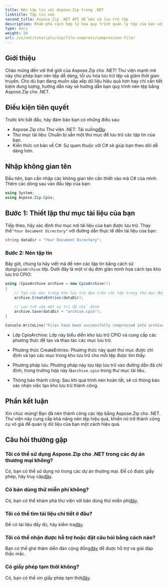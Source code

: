 ```yaml
---
title: Nén tập tin với Aspose.Zip trong .NET
linktitle: Tập tin nén
second_title: Aspose.Zip .NET API để nén và lưu trữ tệp
description: Khám phá cách hợp lý hóa quy trình quản lý tệp của bạn với Aspose.Zip cho .NET. Hướng dẫn chi tiết này hướng dẫn bạn các bước nén tệp.
type: docs
weight: 10
url: /vi/net/tutorials/zip/file-compress/compression-file/
---
```

## Giới thiệu

Chào mừng đến với thế giới của Aspose.Zip cho .NET! Thư viện mạnh mẽ này cho phép bạn nén tệp dễ dàng, tối ưu hóa lưu trữ tệp và giảm thời gian truyền. Cho dù bạn đang muốn sắp xếp dữ liệu hiệu quả hơn hay chỉ cần tiết kiệm dung lượng, hướng dẫn này sẽ hướng dẫn bạn quy trình nén tệp bằng Aspose.Zip cho .NET.

## Điều kiện tiên quyết

Trước khi bắt đầu, hãy đảm bảo bạn có những điều sau:

-  Aspose.Zip cho Thư viện .NET: Tải xuống[đây](https://releases.aspose.com/zip/net/).
- Thư mục tài liệu: Chuẩn bị sẵn một thư mục để lưu trữ các tập tin của bạn.
- Kiến thức cơ bản về C#: Sự quen thuộc với C# sẽ giúp bạn theo dõi dễ dàng hơn.

## Nhập không gian tên

Đầu tiên, bạn cần nhập các không gian tên cần thiết vào mã C# của mình. Thêm các dòng sau vào đầu tệp của bạn:

```csharp
using System;
using Aspose.Zip.Cpio;
```

## Bước 1: Thiết lập thư mục tài liệu của bạn

Tiếp theo, hãy xác định thư mục nơi tài liệu của bạn được lưu trữ. Thay thế`"Your Document Directory"` với đường dẫn thực tế đến tài liệu của bạn:

```csharp
string dataDir = "Your Document Directory";
```

### Bước 2: Nén tập tin

 Bây giờ, chúng ta hãy viết mã để nén các tập tin bằng cách sử dụng`CpioArchive` lớp. Dưới đây là một ví dụ đơn giản minh họa cách tạo kho lưu trữ CPIO:

```csharp
using (CpioArchive archive = new CpioArchive())
{
    // Tạo các mục trong kho lưu trữ dựa trên các tệp trong thư mục được chỉ định
    archive.CreateEntries(dataDir);
    
    // Lưu trữ vào một vị trí đã chỉ định
    archive.Save(dataDir + "archive.cpio");
}

Console.WriteLine("Files have been successfully compressed into archive.cpio!");
```

- Lớp CpioArchive: Lớp này biểu diễn kho lưu trữ CPIO và cung cấp các phương thức để tạo và thao tác các mục lưu trữ.
  
- Phương thức CreateEntries: Phương thức này quét thư mục được chỉ định và tạo các mục trong kho lưu trữ cho mỗi tệp được tìm thấy.
  
-  Phương pháp lưu: Phương pháp này lưu tệp lưu trữ vào đường dẫn đã chỉ định, trong trường hợp này là`archive.cpio` trong thư mục tài liệu.
  
- Thông báo thành công: Sau khi quá trình nén hoàn tất, sẽ có thông báo xác nhận việc tạo kho lưu trữ thành công.

## Phần kết luận

Xin chúc mừng! Bạn đã nén thành công các tệp bằng Aspose.Zip cho .NET. Thư viện này cung cấp khả năng nén tệp hiệu quả, khiến nó trở thành công cụ vô giá để quản lý dữ liệu của bạn một cách hiệu quả.

## Câu hỏi thường gặp

### Tôi có thể sử dụng Aspose.Zip cho .NET trong các dự án thương mại không?
 Có, bạn có thể sử dụng nó trong các dự án thương mại. Để có được giấy phép, hãy truy cập[đây](https://purchase.conholdate.com/buy).

### Có bản dùng thử miễn phí không?
 Có, bạn có thể khám phá thư viện với bản dùng thử miễn phí[đây](https://releases.aspose.com/).

### Tôi có thể tìm tài liệu chi tiết ở đâu?
 Để có tài liệu đầy đủ, hãy kiểm tra[đây](https://reference.aspose.com/zip/net/).

### Tôi có thể nhận được hỗ trợ hoặc đặt câu hỏi bằng cách nào?
 Bạn có thể ghé thăm diễn đàn cộng đồng[đây](https://forum.aspose.com/c/zip/37) để được hỗ trợ và giải đáp thắc mắc.

### Có giấy phép tạm thời không?
 Có, bạn có thể xin giấy phép tạm thời[đây](https://purchase.conholdate.com/temporary-license/).